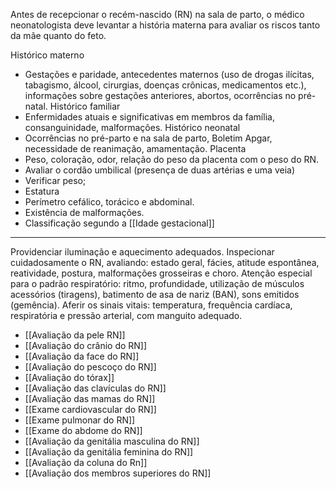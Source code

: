 Antes de recepcionar o recém-nascido (RN) na sala de parto, o médico neonatologista deve levantar a história materna para avaliar os riscos tanto da mãe quanto do feto.

Histórico materno 
- Gestações e paridade, antecedentes maternos (uso de drogas ilícitas, tabagismo, álcool, cirurgias, doenças crônicas, medicamentos etc.), informações sobre gestações anteriores, abortos, ocorrências no pré-natal. 
Histórico familiar 
- Enfermidades atuais e significativas em membros da família, consanguinidade, malformações. 
Histórico neonatal 
- Ocorrências no pré-parto e na sala de parto, Boletim Apgar, necessidade de reanimação, amamentação.
Placenta 
- Peso, coloração, odor, relação do peso da placenta com o peso do RN.
- Avaliar o cordão umbilical (presença de duas artérias e uma veia)
- Verificar peso; 
- Estatura 
- Perímetro cefálico, torácico e abdominal. 
- Existência de malformações. 
- Classificação segundo a [[Idade gestacional]]
---
Providenciar iluminação e aquecimento adequados. Inspecionar cuidadosamente o RN, avaliando: estado geral, fácies, atitude espontânea, reatividade, postura, malformações grosseiras e choro.
Atenção especial para o padrão respiratório: ritmo, profundidade, utilização de músculos acessórios (tiragens), batimento de asa de nariz (BAN), sons emitidos (gemência).
Aferir os sinais vitais: temperatura, frequência cardíaca, respiratória e pressão arterial, com manguito adequado.

- [[Avaliação da pele RN]]
- [[Avaliação do crânio do RN]]
- [[Avaliação da face do RN]]
- [[Avaliação do pescoço do RN]]
- [[Avaliação do tórax]]
- [[Avaliação das clavículas do RN]]
- [[Avaliação das mamas do RN]]
- [[Exame cardiovascular do RN]]
- [[Exame pulmonar do RN]]
- [[Exame do abdome do RN]]
- [[Avaliação da genitália masculina do RN]]
- [[Avaliação da genitália feminina do RN]]
- [[Avaliação da coluna do Rn]]
- [[Avaliação dos membros superiores do RN]]